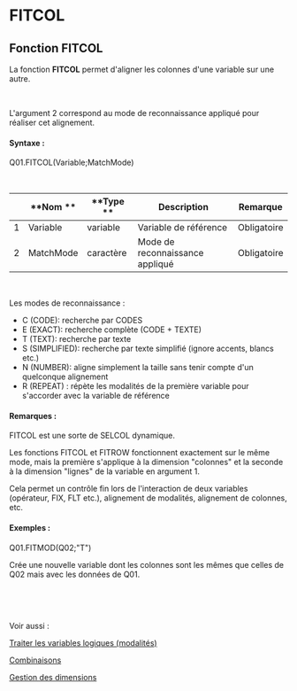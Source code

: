 # FITCOL

## Fonction FITCOL

La fonction **FITCOL** permet d'aligner les colonnes d'une variable sur une autre.

&nbsp;

L'argument 2 correspond au mode de reconnaissance appliqué pour réaliser cet alignement.

#### Syntaxe :&nbsp;

Q01.FITCOL(Variable;MatchMode)

&nbsp;

| &nbsp; | **Nom ** | **Type ** | **Description** | **Remarque** |
| --- | --- | --- | --- | --- |
| &#49; | Variable | variable | Variable de référence | Obligatoire |
| &#50; | MatchMode | caractère | Mode de reconnaissance appliqué | Obligatoire |


&nbsp;

Les modes de reconnaissance :

* C (CODE): recherche par CODES
* E (EXACT): recherche complète (CODE + TEXTE)
* T (TEXT): recherche par texte
* S (SIMPLIFIED): recherche par texte simplifié (ignore accents, blancs etc.)
* N (NUMBER): aligne simplement la taille sans tenir compte d'un quelconque alignement
* R (REPEAT) : répète les modalités de la première variable pour s'accorder avec la variable de référence

#### Remarques :

FITCOL est une sorte de SELCOL dynamique.&nbsp;

Les fonctions FITCOL et FITROW fonctionnent exactement sur le même mode, mais la première s'applique à la dimension "colonnes" et la seconde à la dimension "lignes" de la variable en argument 1.

Cela permet un contrôle fin lors de l'interaction de deux variables (opérateur, FIX, FLT etc.), alignement de modalités, alignement de colonnes, etc.

#### Exemples :

Q01.FITMOD(Q02;"T")

Crée une nouvelle variable dont les colonnes sont les mêmes que celles de Q02 mais avec les données de Q01.

&nbsp;

&nbsp;

Voir aussi :&nbsp;

[Traiter les variables logiques (modalités)](<Traiterlesvariableslogiquesmoda1.md>)

[Combinaisons](<Combinerlesvariables1.md>)

[Gestion des dimensions](<Gererlesdimensionsdesvariables1.md>)

